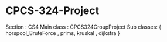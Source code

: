 ﻿# CPCS-324-Project

Section : CS4
Main class : CPCS324GroupProject
Sub classes: { horspool_BruteForce , prims, kruskal , dijkstra }
